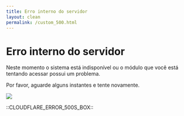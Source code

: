 ```yaml
---
title: Erro interno do servidor
layout: clean
permalink: /custom_500.html
---
```


# Erro interno do servidor

Neste momento o sistema está indisponível ou o módulo que você está tentando acessar possui um problema.

Por favor, aguarde alguns instantes e tente novamente.

![](https://cdn-images-1.medium.com/max/600/0*rHM9qFLJLLp9XoaN.jpg)

::CLOUDFLARE_ERROR_500S_BOX::
